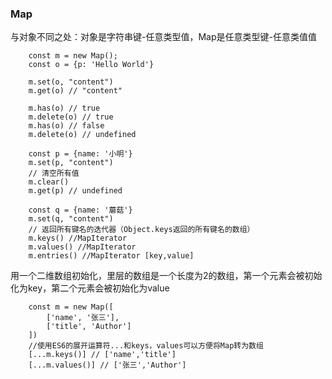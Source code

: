 ### Map
  与对象不同之处：对象是字符串键-任意类型值，Map是任意类型键-任意类值值
```
	const m = new Map();
	const o = {p: 'Hello World'}

	m.set(o, "content")
	m.get(o) // "content"

	m.has(o) // true
	m.delete(o) // true
	m.has(o) // false
	m.delete(o) // undefined

	const p = {name: '小明'}
	m.set(p, "content")
	// 清空所有值
	m.clear()
	m.get(p) // undefined

	const q = {name: '蘑菇'}
	m.set(q, "content")
	// 返回所有键名的迭代器（Object.keys返回的所有键名的数组）
	m.keys() //MapIterator
	m.values() //MapIterator
	m.entries() //MapIterator [key,value]
```
   用一个二维数组初始化，里层的数组是一个长度为2的数组，第一个元素会被初始化为key，第二个元素会被初始化为value
```
	const m = new Map([
		['name', '张三'],
		['title', 'Author']
	])
	//使用ES6的展开运算符...和keys，values可以方便将Map转为数组
	[...m.keys()] // ['name','title']
	[...m.values()] // ['张三','Author']
```
